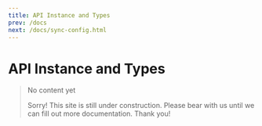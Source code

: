 ```yaml
---
title: API Instance and Types
prev: /docs
next: /docs/sync-config.html
---
```

# API Instance and Types

> No content yet
>
> Sorry! This site is still under construction. Please bear with us until we can fill out more documentation. Thank you!
